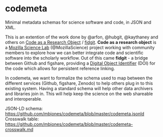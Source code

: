 codemeta
========

Minimal metadata schemas for science software and code, in JSON and XML.

This is an extention of the work done by @arfon, @hubgit, @kaythaney and others on [Code as a Research Object](https://github.com/mozillascience/code-research-object) / [fidgit](https://github.com/mozillascience/fidgit). **Code as a research object** is a [Mozilla Science Lab](http://mozillascience.org) (@MozillaScience) project working with community members to explore how we can better integrate code and scientific software into the scholarly workflow. Out of this came **fidgit** - a bridge between Github and figshare, providing a [Digital Object Identifier](http://en.wikipedia.org/wiki/Digital_object_identifier) (DOI) for the code which allows for persistent reference linking.

In codemeta, we want to formalize the schema used to map between the different services (Github, figshare, Zenodo) to help others plug in to this existing system. Having a standard schema will help other data archivers and libraries join in. This will help keep the science on the web shareable and interoperable.

JSON-LD schema: https://github.com/mbjones/codemeta/blob/master/codemeta.jsonld
Crosswalk table: https://github.com/mbjones/codemeta/blob/master/codemeta-crosswalk.md
